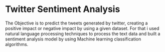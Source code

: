 # Twitter Sentiment Analysis


The Objective is to predict the tweets generated by twitter, creating a positive impact or negative impact by using a given dataset.
For that i used natural language processing techniques to process the text data and built a sentiment analysis model by using Machine learning classification algorithms.
